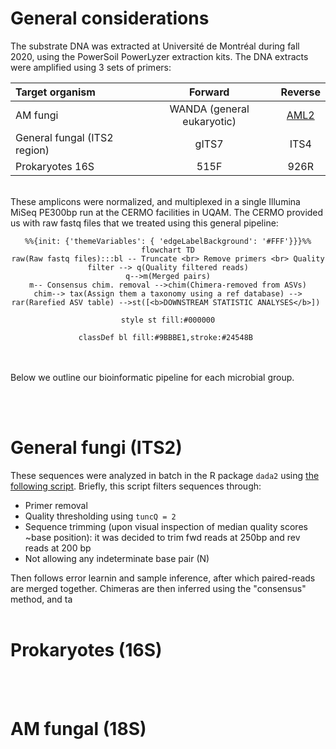 # General considerations

The substrate DNA was extracted at Université de Montréal during fall 2020, using the PowerSoil PowerLyzer extraction kits. The DNA extracts were amplified using 3 sets of primers:

|Target organism|Forward|Reverse|
:-----------|:-----:|:-----:|
AM fungi|WANDA (general eukaryotic)|[AML2](https://doi.org/10.1111/j.1574-6941.2008.00531.x)
General fungal (ITS2 region)|gITS7|ITS4
Prokaryotes 16S|515F|926R

<br>
These amplicons were normalized, and multiplexed in a single Illumina MiSeq PE300bp run at the CERMO facilities in UQAM. The CERMO provided us with raw fastq files that we treated using this general pipeline:

<center>

```mermaid
%%{init: {'themeVariables': { 'edgeLabelBackground': '#FFF'}}}%%
flowchart TD
raw(Raw fastq files):::bl -- Truncate <br> Remove primers <br> Quality filter --> q(Quality filtered reads)
q-->m(Merged pairs)
m-- Consensus chim. removal -->chim(Chimera-removed from ASVs)
chim--> tax(Assign them a taxonomy using a ref database) --> rar(Rarefied ASV table) -->st([<b>DOWNSTREAM STATISTIC ANALYSES</b>]) 

style st fill:#000000

classDef bl fill:#9BBBE1,stroke:#24548B 

```
</center>

<bR><br> Below we outline our bioinformatic pipeline for each microbial group.

<br><br>

# General fungi (ITS2)
These sequences were analyzed in batch in the R package ``dada2`` using [the following script](./Script_ITS.R). Briefly, this script filters sequences through:

- Primer removal
- Quality thresholding using ``tuncQ = 2``
- Sequence trimming (upon visual inspection of median quality scores ~base position): it was decided to trim fwd reads at 250bp and rev reads at 200 bp
- Not allowing any indeterminate base pair (N)

Then follows error learnin and sample inference, after which paired-reads are merged together. Chimeras are then inferred using the "consensus" method, and ta
<br><br>

# Prokaryotes (16S)

<br><br>

# AM fungal (18S)